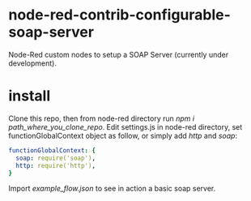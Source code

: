 #  node-red-contrib-configurable-soap-server

Node-Red custom nodes to setup a SOAP Server (currently under development).

#  install

Clone this repo, then from node-red directory run *npm i path_where_you_clone_repo*. Edit settings.js in node-red directory, set functionGlobalContext object as follow, or simply add *http* and *soap*:

```yaml
functionGlobalContext: {
  soap: require('soap'),
  http: require('http'),
}
```
Import *example_flow.json* to see in action a basic soap server. 
